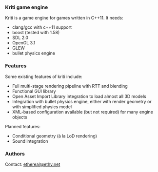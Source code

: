 ### Kriti game engine

Kriti is a game engine for games written in C++11. It needs:

- clang/gcc with c++11 support
- boost (tested with 1.58)
- SDL 2.0
- OpenGL 3.1
- GLEW
- bullet physics engine

### Features

Some existing features of kriti include:

- Full multi-stage rendering pipeline with RTT and blending
- Functional GUI library
- Open Asset Import Library integration to load almost all 3D models
- Integration with bullet physics engine, either with render geometry or with
  simplified physics model
- XML-based configuration available (but not required) for many engine objects

Planned features:

- Conditional geometry (à la LoD rendering)
- Sound integration

### Authors

Contact: ethereal@ethv.net
